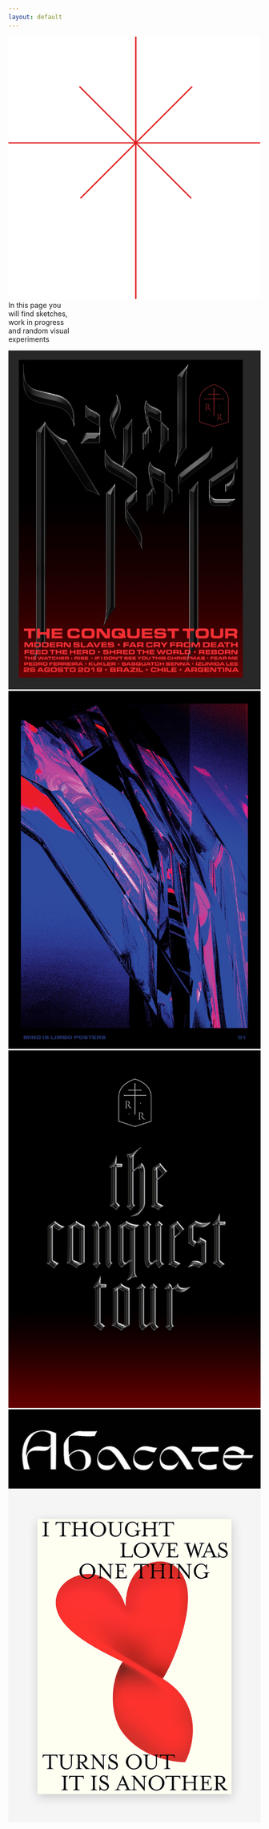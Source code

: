 ```yaml
---
layout: default
---
```



<p class="hidden-meanings">
  <a href="/" id="logo" class="project-page-logo">
    <img src="/svgs/logo.svg" alt=""/>
  </a>
  In this page <span>you</span><br />
  <span>will find</span> sketches,<br />
  work in progress<br />
  and random visual<br />
  experi<span>me</span>nts
</p>

<div class="wip-layout">
  <img src="/images/wip/AI_Image.jpg" alt=""/>
  <img src="/images/wip/qLaFZs.jpg" alt=""/>
  <img src="/images/wip/royal6b.jpg" alt=""/>
  <img src="/images/wip/Screen Shot 2019-06-30 at 9.54.50 PM.png" alt=""/>
  <img src="/images/wip/XXF2qK.jpg" alt=""/>
</div>
